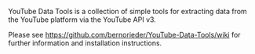 YouTube Data Tools is a collection of simple tools for extracting data from the YouTube platform via the YouTube API v3.

Please see https://github.com/bernorieder/YouTube-Data-Tools/wiki for further information and installation instructions.

